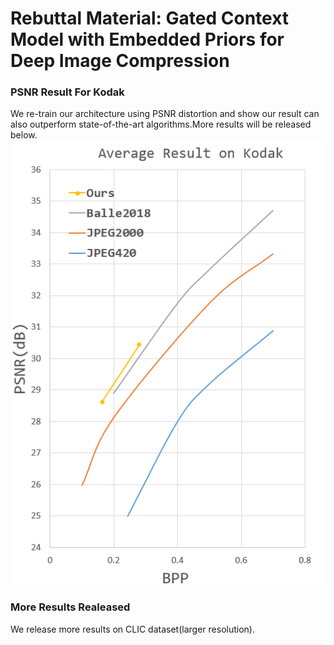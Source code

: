 # Rebuttal Material: Gated Context Model with Embedded Priors for Deep Image Compression

### PSNR Result For Kodak
We re-train our architecture using PSNR distortion and show our result can also outperform state-of-the-art algorithms.More results will be released below.
               ![image](https://github.com/anonymouscvpr/anonymous.github.io/blob/master/fig/figure.jpg)
### More Results Realeased 
We release more results on CLIC dataset(larger resolution).
